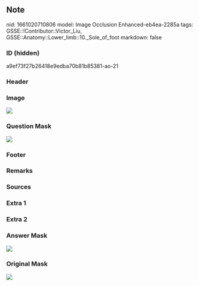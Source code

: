 ## Note
nid: 1661020710806
model: Image Occlusion Enhanced-eb4ea-2285a
tags: GSSE::!Contributor::Victor_Liu, GSSE::Anatomy::Lower_limb::10._Sole_of_foot
markdown: false

### ID (hidden)
a9ef73f27b26418e9edba70b81b85381-ao-21

### Header


### Image
<img src="tmp481db66i.png">

### Question Mask
<img src="a9ef73f27b26418e9edba70b81b85381-ao-21-Q.svg">

### Footer


### Remarks


### Sources


### Extra 1


### Extra 2


### Answer Mask
<img src="a9ef73f27b26418e9edba70b81b85381-ao-21-A.svg">

### Original Mask
<img src="a9ef73f27b26418e9edba70b81b85381-ao-O.svg">
